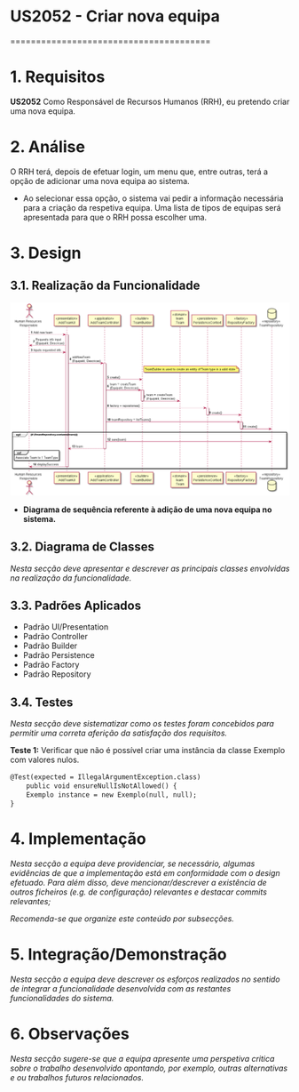 # US2052 - Criar nova equipa
=======================================


# 1. Requisitos

**US2052** Como Responsável de Recursos Humanos (RRH), eu pretendo criar uma nova equipa.


# 2. Análise

O RRH terá, depois de efetuar login, um menu que, entre outras, terá a opção de adicionar uma nova equipa ao sistema.
* Ao selecionar essa opção, o sistema vai pedir a informação necessária para a criação da respetiva equipa. Uma lista de tipos de equipas será apresentada para que o RRH possa escolher uma.

# 3. Design

## 3.1. Realização da Funcionalidade

![SD_US2052](SD_US2052.png)
* **Diagrama de sequência referente à adição de uma nova equipa no sistema.**

## 3.2. Diagrama de Classes

*Nesta secção deve apresentar e descrever as principais classes envolvidas na realização da funcionalidade.*

## 3.3. Padrões Aplicados

* Padrão UI/Presentation
* Padrão Controller
* Padrão Builder
* Padrão Persistence
* Padrão Factory
* Padrão Repository
## 3.4. Testes 
*Nesta secção deve sistematizar como os testes foram concebidos para permitir uma correta aferição da satisfação dos requisitos.*

**Teste 1:** Verificar que não é possível criar uma instância da classe Exemplo com valores nulos.

	@Test(expected = IllegalArgumentException.class)
		public void ensureNullIsNotAllowed() {
		Exemplo instance = new Exemplo(null, null);
	}

# 4. Implementação

*Nesta secção a equipa deve providenciar, se necessário, algumas evidências de que a implementação está em conformidade com o design efetuado. Para além disso, deve mencionar/descrever a existência de outros ficheiros (e.g. de configuração) relevantes e destacar commits relevantes;*

*Recomenda-se que organize este conteúdo por subsecções.*

# 5. Integração/Demonstração

*Nesta secção a equipa deve descrever os esforços realizados no sentido de integrar a funcionalidade desenvolvida com as restantes funcionalidades do sistema.*

# 6. Observações

*Nesta secção sugere-se que a equipa apresente uma perspetiva critica sobre o trabalho desenvolvido apontando, por exemplo, outras alternativas e ou trabalhos futuros relacionados.*




